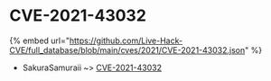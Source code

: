 # CVE-2021-43032
{% embed url="https://github.com/Live-Hack-CVE/full_database/blob/main/cves/2021/CVE-2021-43032.json" %}

* SakuraSamuraii ~> [CVE-2021-43032](https://www.alice-snow.ru/2021/database/cve-2021-43032/cve-2021-43032-sakurasamuraii)